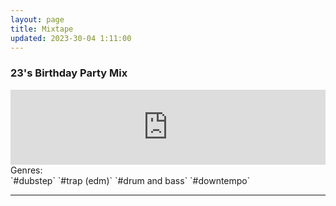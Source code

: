 ```yaml
---
layout: page
title: Mixtape
updated: 2023-30-04 1:11:00
---
```


### 23's Birthday Party Mix
<iframe width="100%" height="120" src="https://www.mixcloud.com/widget/iframe/?hide_cover=1&light=1&feed=%2Fiqbalrifai%2F23s-birthday-party-mix%2F" frameborder="0" ></iframe><br>
Genres:<br>
`#dubstep` `#trap (edm)` `#drum and bass` `#downtempo`
<hr>
